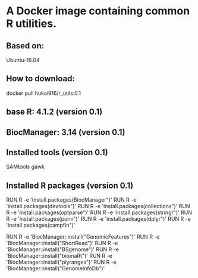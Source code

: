 # A Docker image containing common R utilities.

## Based on:
Ubuntu-16.04

## How to download:
docker pull hukai916/r_utils:0.1

## base R: 4.1.2 (version 0.1)

## BiocManager: 3.14 (version 0.1)

## Installed tools (version 0.1)
SAMtools
gawk

## Installed R packages (version 0.1)
RUN R -e 'install.packages(BiocManager")'
RUN R -e 'install.packages(devtools")'
RUN R -e 'install.packages(collections")'
RUN R -e 'install.packages(optparse")'
RUN R -e 'install.packages(stringr")'
RUN R -e 'install.packages(purrr")'
RUN R -e 'install.packages(dplyr")'
RUN R -e 'install.packages(campfin")'

RUN R -e 'BiocManager::install("GenomicFeatures")'
RUN R -e 'BiocManager::install("ShortRead")'
RUN R -e 'BiocManager::install("BSgenome")'
RUN R -e 'BiocManager::install("biomaRt")'
RUN R -e 'BiocManager::install("plyranges")'
RUN R -e 'BiocManager::install("GenomeInfoDb")'
